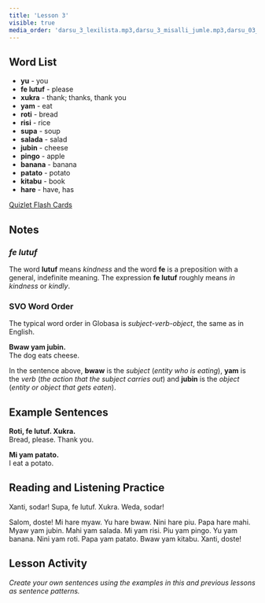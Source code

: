 ```yaml
---
title: 'Lesson 3'
visible: true
media_order: 'darsu_3_lexilista.mp3,darsu_3_misalli_jumle.mp3,darsu_03_doxoli_abyasa.mp3'
---
```


## Word List

* **yu** - you
* **fe lutuf** - please
* **xukra** - thank; thanks, thank you
* **yam** - eat
* **roti** - bread
* **risi** - rice
* **supa** - soup
* **salada** - salad
* **jubin** - cheese
* **pingo** - apple
* **banana** - banana
* **patato** - potato
* **kitabu** - book
* **hare** - have, has

[Quizlet Flash Cards](https://quizlet.com/556026318/globasa-101-lesson-3-flash-cards/)

## Notes
### _fe lutuf_

The word **lutuf** means _kindness_ and the word **fe** is a preposition with a general, indefinite meaning. The expression **fe lutuf** roughly means _in kindness_ or _kindly_.

### SVO Word Order 

The typical word order in Globasa is _subject-verb-object_, the same as in English.

**Bwaw yam jubin.**  
The dog eats cheese.

In the sentence above, **bwaw** is the _subject_ (_entity who is eating_), **yam** is the _verb_ (_the action that the subject carries out_) and **jubin** is the _object_ (_entity or object that gets eaten_).   
 
## Example Sentences

**Roti, fe lutuf. Xukra.**  
Bread, please. Thank you.

**Mi yam patato.**  
I eat a potato.

## Reading and Listening Practice

Xanti, sodar! Supa, fe lutuf. Xukra. Weda, sodar!

Salom, doste! Mi hare myaw. Yu hare bwaw. Nini hare piu. Papa hare mahi. Myaw yam jubin. Mahi yam salada. Mi yam risi. Piu yam pingo. Yu yam banana. Nini yam roti. Papa yam patato. Bwaw yam kitabu. Xanti, doste!

## Lesson Activity

_Create your own sentences using the examples in this and previous lessons as sentence patterns._
